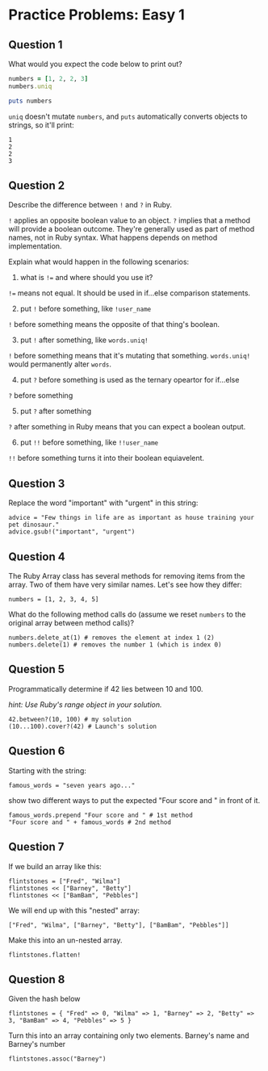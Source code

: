# Practice Problems: Easy 1

## Question 1
What would you expect the code below to print out?
```ruby
numbers = [1, 2, 2, 3]
numbers.uniq

puts numbers
```

`uniq` doesn't mutate `numbers`, and `puts` automatically converts objects to strings, so it'll print:
```
1
2
2
3
```

## Question 2

Describe the difference between `!` and `?` in Ruby. 

 `!` applies an opposite boolean value to an object. `?` implies that a method will provide a boolean outcome. They're generally used as part of method names, not in Ruby syntax. What happens depends on method implementation.

Explain what would happen in the following scenarios:

1. what is `!=` and where should you use it? 

`!=` means not equal. It should be used in if...else comparison statements.

2. put `!` before something, like `!user_name`

`!` before something means the opposite of that thing's boolean.

3. put `!` after something, like `words.uniq!`

`!` before something means that it's mutating that something. `words.uniq!` would permanently alter `words`. 

4. put `?` before something is used as the ternary opeartor for if...else

`?` before something 

5. put `?` after something

`?` after something in Ruby means that you can expect a boolean output.

6. put `!!` before something, like `!!user_name`

`!!` before something turns it into their boolean equiavelent. 

## Question 3

Replace the word "important" with "urgent" in this string:

```
advice = "Few things in life are as important as house training your pet dinosaur."
advice.gsub!("important", "urgent")
```

## Question 4

The Ruby Array class has several methods for removing items from the array. Two of them have very similar names. Let's see how they differ:

```
numbers = [1, 2, 3, 4, 5]
```

What do the following method calls do (assume we reset `numbers` to the original array between method calls)?

```
numbers.delete_at(1) # removes the element at index 1 (2)
numbers.delete(1) # removes the number 1 (which is index 0)
```

## Question 5

Programmatically determine if 42 lies between 10 and 100.

*hint: Use Ruby's range object in your solution.*

```
42.between?(10, 100) # my solution
(10...100).cover?(42) # Launch's solution
```

## Question 6

Starting with the string:

```
famous_words = "seven years ago..."
```

show two different ways to put the expected "Four score and " in front of it.

```
famous_words.prepend "Four score and " # 1st method
"Four score and " + famous_words # 2nd method
```

## Question 7

If we build an array like this:

```
flintstones = ["Fred", "Wilma"]
flintstones << ["Barney", "Betty"]
flintstones << ["BamBam", "Pebbles"]
```

We will end up with this "nested" array:

```
["Fred", "Wilma", ["Barney", "Betty"], ["BamBam", "Pebbles"]]
```

Make this into an un-nested array.

```
flintstones.flatten!
```

## Question 8

Given the hash below

```
flintstones = { "Fred" => 0, "Wilma" => 1, "Barney" => 2, "Betty" => 3, "BamBam" => 4, "Pebbles" => 5 }
```

Turn this into an array containing only two elements. Barney's name and Barney's number

```
flintstones.assoc("Barney")
```
